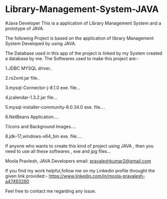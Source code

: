 # Library-Management-System-JAVA

#Java Developer This ia a application of Library Management System and a prototype of JAVA.

The following Project is based on the application of library Management System Developed by using JAVA.

The Database used in this app of the project is linked by my System created a database by me.
The Softwares used to make this project are:-

1.JDBC MYSQL driver..

2.rs2xml.jar file..

3.mysql-Connector-j-8.1.0  exe. file...

4.jcalendar-1.3.2.jar file...

5.mysql-installer-community-8.0.34.0 exe. file....

6.NetBeans Application....

7.Icons and Background Images....

8.jdk-17_windows-x64_bin exe. file....

If anyone who wants to create this kind of project using JAVA , then you need to use all these softwares , exe and jpg files...

Moola Pravlesh, JAVA Developers email: pravaleshkumar2@gmail.com

If you find my work helpful,follow me on my Linkedin profile throught the given link provided:- https://www.linkedin.com/in/moola-pravalesh-a47493260

Feel free to contact me regarding any issue.
